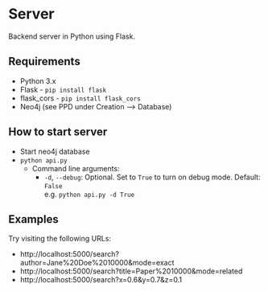 # Server

Backend server in Python using Flask.

## Requirements

- Python 3.x
- Flask - `pip install flask`
- flask_cors - `pip install flask_cors`
- Neo4j (see PPD under Creation --> Database)

## How to start server

- Start neo4j database
- `python api.py`
    - Command line arguments:
        - `-d`, `--debug`: Optional. Set to `True` to turn on debug mode. Default: `False` \
        e.g. `python api.py -d True`

## Examples

Try visiting the following URLs:
- http://localhost:5000/search?author=Jane%20Doe%2010000&mode=exact
- http://localhost:5000/search?title=Paper%2010000&mode=related
- http://localhost:5000/search?x=0.6&y=0.7&z=0.1
